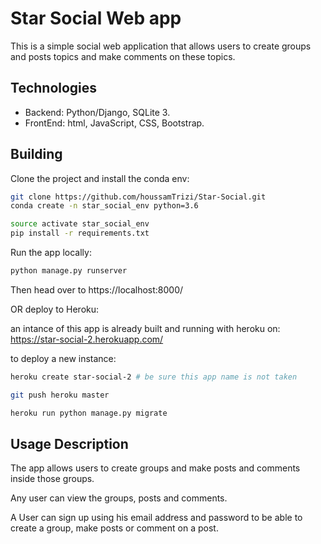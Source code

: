 # Star Social Web app

This is a simple social web application that allows users to create groups and posts topics and make comments on these topics.

## Technologies

- Backend: Python/Django, SQLite 3.
- FrontEnd: html, JavaScript, CSS, Bootstrap.

## Building

Clone the project and install the conda env:

```bash
git clone https://github.com/houssamTrizi/Star-Social.git
conda create -n star_social_env python=3.6

source activate star_social_env
pip install -r requirements.txt
```
Run the app locally:

```bash
python manage.py runserver
```
Then head over to https://localhost:8000/ 

OR deploy to Heroku:

an intance of this app is already built and running with heroku on: https://star-social-2.herokuapp.com/

to deploy a new instance:

```bash
heroku create star-social-2 # be sure this app name is not taken

git push heroku master

heroku run python manage.py migrate

```


## Usage Description

The app allows users to create groups and make posts and comments inside those groups.

Any user can view the groups, posts and comments.

A User can sign up using his email address and password to be able to create a group, make posts or comment on a post.